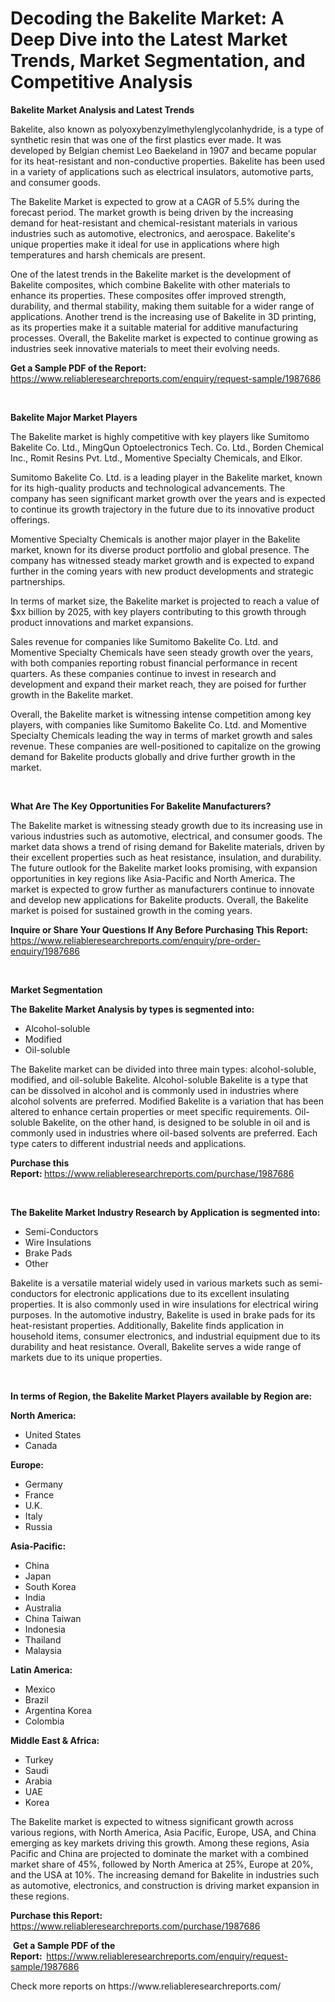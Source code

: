 <p><h1>Decoding the Bakelite Market: A Deep Dive into the Latest Market Trends, Market Segmentation, and Competitive Analysis</h1></p><p><strong>Bakelite Market Analysis and Latest Trends</strong></p>
<p><p>Bakelite, also known as polyoxybenzylmethylenglycolanhydride, is a type of synthetic resin that was one of the first plastics ever made. It was developed by Belgian chemist Leo Baekeland in 1907 and became popular for its heat-resistant and non-conductive properties. Bakelite has been used in a variety of applications such as electrical insulators, automotive parts, and consumer goods.</p><p>The Bakelite Market is expected to grow at a CAGR of 5.5% during the forecast period. The market growth is being driven by the increasing demand for heat-resistant and chemical-resistant materials in various industries such as automotive, electronics, and aerospace. Bakelite's unique properties make it ideal for use in applications where high temperatures and harsh chemicals are present.</p><p>One of the latest trends in the Bakelite market is the development of Bakelite composites, which combine Bakelite with other materials to enhance its properties. These composites offer improved strength, durability, and thermal stability, making them suitable for a wider range of applications. Another trend is the increasing use of Bakelite in 3D printing, as its properties make it a suitable material for additive manufacturing processes. Overall, the Bakelite market is expected to continue growing as industries seek innovative materials to meet their evolving needs.</p></p>
<p><strong>Get a Sample PDF of the Report:&nbsp;</strong> <a href="https://www.reliableresearchreports.com/enquiry/request-sample/1987686">https://www.reliableresearchreports.com/enquiry/request-sample/1987686</a></p>
<p>&nbsp;</p>
<p><strong>Bakelite Major Market Players</strong></p>
<p><p>The Bakelite market is highly competitive with key players like Sumitomo Bakelite Co. Ltd., MingQun Optoelectronics Tech. Co. Ltd., Borden Chemical Inc., Romit Resins Pvt. Ltd., Momentive Specialty Chemicals, and Elkor. </p><p>Sumitomo Bakelite Co. Ltd. is a leading player in the Bakelite market, known for its high-quality products and technological advancements. The company has seen significant market growth over the years and is expected to continue its growth trajectory in the future due to its innovative product offerings.</p><p>Momentive Specialty Chemicals is another major player in the Bakelite market, known for its diverse product portfolio and global presence. The company has witnessed steady market growth and is expected to expand further in the coming years with new product developments and strategic partnerships.</p><p>In terms of market size, the Bakelite market is projected to reach a value of $xx billion by 2025, with key players contributing to this growth through product innovations and market expansions.</p><p>Sales revenue for companies like Sumitomo Bakelite Co. Ltd. and Momentive Specialty Chemicals have seen steady growth over the years, with both companies reporting robust financial performance in recent quarters. As these companies continue to invest in research and development and expand their market reach, they are poised for further growth in the Bakelite market.</p><p>Overall, the Bakelite market is witnessing intense competition among key players, with companies like Sumitomo Bakelite Co. Ltd. and Momentive Specialty Chemicals leading the way in terms of market growth and sales revenue. These companies are well-positioned to capitalize on the growing demand for Bakelite products globally and drive further growth in the market.</p></p>
<p>&nbsp;</p>
<p><strong>What Are The Key Opportunities For Bakelite Manufacturers?</strong></p>
<p><p>The Bakelite market is witnessing steady growth due to its increasing use in various industries such as automotive, electrical, and consumer goods. The market data shows a trend of rising demand for Bakelite materials, driven by their excellent properties such as heat resistance, insulation, and durability. The future outlook for the Bakelite market looks promising, with expansion opportunities in key regions like Asia-Pacific and North America. The market is expected to grow further as manufacturers continue to innovate and develop new applications for Bakelite products. Overall, the Bakelite market is poised for sustained growth in the coming years.</p></p>
<p><strong>Inquire or Share Your Questions If Any Before Purchasing This Report:</strong> <a href="https://www.reliableresearchreports.com/enquiry/pre-order-enquiry/1987686">https://www.reliableresearchreports.com/enquiry/pre-order-enquiry/1987686</a></p>
<p>&nbsp;</p>
<p><strong>Market Segmentation</strong></p>
<p><strong>The Bakelite Market Analysis by types is segmented into:</strong></p>
<p><ul><li>Alcohol-soluble</li><li>Modified</li><li>Oil-soluble</li></ul></p>
<p><p>The Bakelite market can be divided into three main types: alcohol-soluble, modified, and oil-soluble Bakelite. Alcohol-soluble Bakelite is a type that can be dissolved in alcohol and is commonly used in industries where alcohol solvents are preferred. Modified Bakelite is a variation that has been altered to enhance certain properties or meet specific requirements. Oil-soluble Bakelite, on the other hand, is designed to be soluble in oil and is commonly used in industries where oil-based solvents are preferred. Each type caters to different industrial needs and applications.</p></p>
<p><strong>Purchase this Report:&nbsp;</strong><a href="https://www.reliableresearchreports.com/purchase/1987686">https://www.reliableresearchreports.com/purchase/1987686</a></p>
<p>&nbsp;</p>
<p><strong>The Bakelite Market Industry Research by Application is segmented into:</strong></p>
<p><ul><li>Semi-Conductors</li><li>Wire Insulations</li><li>Brake Pads</li><li>Other</li></ul></p>
<p><p>Bakelite is a versatile material widely used in various markets such as semi-conductors for electronic applications due to its excellent insulating properties. It is also commonly used in wire insulations for electrical wiring purposes. In the automotive industry, Bakelite is used in brake pads for its heat-resistant properties. Additionally, Bakelite finds application in household items, consumer electronics, and industrial equipment due to its durability and heat resistance. Overall, Bakelite serves a wide range of markets due to its unique properties.</p></p>
<p>&nbsp;</p>
<p><strong>In terms of Region, the Bakelite Market Players available by Region are:</strong></p>
<p>
    <p> <strong> North America: </strong>
        <ul>
            <li>United States</li>
            <li>Canada</li>
        </ul>
        </p> 
    <p> <strong> Europe: </strong>
        <ul>
            <li>Germany</li>
            <li>France</li>
            <li>U.K.</li>
            <li>Italy</li>
            <li>Russia</li>
        </ul>
        </p> 
    <p> <strong> Asia-Pacific: </strong>
        <ul>
            <li>China</li>
            <li>Japan</li>
            <li>South Korea</li>
            <li>India</li>
            <li>Australia</li>
            <li>China Taiwan</li>
            <li>Indonesia</li>
            <li>Thailand</li>
            <li>Malaysia</li>
        </ul>
        </p> 
    <p> <strong> Latin America: </strong>
        <ul>
            <li>Mexico</li>
            <li>Brazil</li>
            <li>Argentina Korea</li>
            <li>Colombia</li>
        </ul>
        </p> 
    <p> <strong> Middle East & Africa: </strong>
        <ul>
            <li>Turkey</li>
            <li>Saudi</li>
            <li>Arabia</li>
            <li>UAE</li>
            <li>Korea</li>
        </ul>
    </p>
    </p>
<p><p>The Bakelite market is expected to witness significant growth across various regions, with North America, Asia Pacific, Europe, USA, and China emerging as key markets driving this growth. Among these regions, Asia Pacific and China are projected to dominate the market with a combined market share of 45%, followed by North America at 25%, Europe at 20%, and the USA at 10%. The increasing demand for Bakelite in industries such as automotive, electronics, and construction is driving market expansion in these regions.</p></p>
<p><strong>Purchase this Report: </strong><a href="https://www.reliableresearchreports.com/purchase/1987686">https://www.reliableresearchreports.com/purchase/1987686</a></p>
<p>&nbsp;<strong>Get a Sample PDF of the Report:&nbsp;&nbsp;</strong><a href="https://www.reliableresearchreports.com/enquiry/request-sample/1987686">https://www.reliableresearchreports.com/enquiry/request-sample/1987686</a></p>
<p><strong></strong></p>
<p>Check more reports on https://www.reliableresearchreports.com/</p>